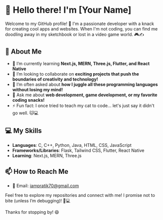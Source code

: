 # 👋 Hello there! I'm [Your Name]

Welcome to my GitHub profile! 🎉 I'm a passionate developer with a knack for creating cool apps and websites. When I'm not coding, you can find me doodling away in my sketchbook or lost in a video game world. 🎮✍️

## 🚀 About Me

- 🌱 I’m currently learning **Next.js, MERN, Three.js, Flutter, and React Native**
- 👯 I’m looking to collaborate on **exciting projects that push the boundaries of creativity and technology!**
- 🤔 I’m often asked about **how I juggle all these programming languages without losing my mind!**
- 💬 Ask me about **web development, game development, or my favorite coding snacks!**
- ⚡ Fun fact: I once tried to teach my cat to code... let's just say it didn't go well. 🐱💻

## 💻 My Skills

- **Languages**: C, C++, Python, Java, HTML, CSS, JavaScript
- **Frameworks/Libraries**: Flask, Tailwind CSS, Flutter, React Native
- **Learning**: Next.js, MERN, Three.js

## 📫 How to Reach Me

- 💌 Email: [iampratik70@gmail.com](mailto:iampratik70@gmail.com)

Feel free to explore my repositories and connect with me! I promise not to bite (unless I’m debugging)! 🐾💻

Thanks for stopping by! 😄
